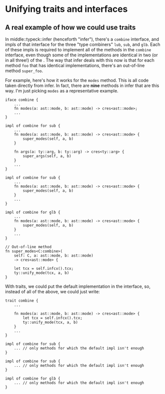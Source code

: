 # Unifying traits and interfaces

## A real example of how we could use traits

In middle::typeck::infer (henceforth "infer"), there's a `combine`
interface, and impls of that interface for the three "type combiners"
`lub`, `sub`, and `glb`.  Each of these impls is required to implement
all of the methods in the `combine` interface, even though some of the
implementations are identical in two (or in all three!) of the .  The
way that infer deals with this now is that for each method `foo` that
has identical implementations, there's an out-of-line method
`super_foo`.

For example, here's how it works for the `modes` method.  This is all
code taken directly from infer.  In fact, there are **nine** methods
in infer that are this way.  I'm just picking `modes` as a
representative example.

```
iface combine {
    ...
    fn modes(a: ast::mode, b: ast::mode) -> cres<ast::mode>;
    ...
}

impl of combine for sub {
    ...
    fn modes(a: ast::mode, b: ast::mode) -> cres<ast::mode> {
        super_modes(self, a, b)
    }

    fn args(a: ty::arg, b: ty::arg) -> cres<ty::arg> {
        super_args(self, a, b)
    }
    ...
}

impl of combine for sub {
    ...
    fn modes(a: ast::mode, b: ast::mode) -> cres<ast::mode> {
        super_modes(self, a, b)
    }
    ...
}

impl of combine for glb {
    ...
    fn modes(a: ast::mode, b: ast::mode) -> cres<ast::mode> {
        super_modes(self, a, b)
    }
    ...
}

// Out-of-line method
fn super_modes<C:combine>(
    self: C, a: ast::mode, b: ast::mode)
    -> cres<ast::mode> {

    let tcx = self.infcx().tcx;
    ty::unify_mode(tcx, a, b)
}
```

With traits, we could put the default implementation in the interface,
so, instead of all of the above, we could just write:

```
trait combine {
    ...

    fn modes(a: ast::mode, b: ast::mode) -> cres<ast::mode> {
        let tcx = self.infcx().tcx;
    	ty::unify_mode(tcx, a, b)
    }
    ...
}

impl of combine for sub {
    ... // only methods for which the default impl isn't enough
}

impl of combine for sub {
    ... // only methods for which the default impl isn't enough
}

impl of combine for glb {
    ... // only methods for which the default impl isn't enough
}
```